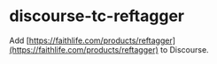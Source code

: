 # discourse-tc-reftagger

Add [https://faithlife.com/products/reftagger](https://faithlife.com/products/reftagger) to Discourse.

